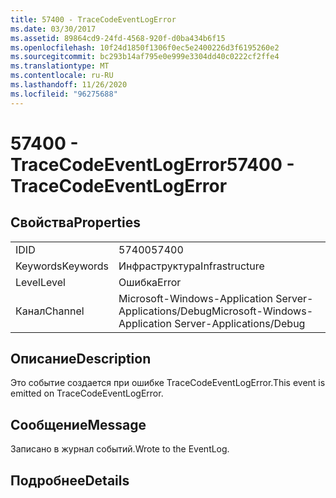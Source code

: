 ```yaml
---
title: 57400 - TraceCodeEventLogError
ms.date: 03/30/2017
ms.assetid: 89864cd9-24fd-4568-920f-d0ba434b6f15
ms.openlocfilehash: 10f24d1850f1306f0ec5e2400226d3f6195260e2
ms.sourcegitcommit: bc293b14af795e0e999e3304dd40c0222cf2ffe4
ms.translationtype: MT
ms.contentlocale: ru-RU
ms.lasthandoff: 11/26/2020
ms.locfileid: "96275688"
---
```

# <a name="57400---tracecodeeventlogerror"></a><span data-ttu-id="2551b-102">57400 - TraceCodeEventLogError</span><span class="sxs-lookup"><span data-stu-id="2551b-102">57400 - TraceCodeEventLogError</span></span>

## <a name="properties"></a><span data-ttu-id="2551b-103">Свойства</span><span class="sxs-lookup"><span data-stu-id="2551b-103">Properties</span></span>  
  
|||  
|-|-|  
|<span data-ttu-id="2551b-104">ID</span><span class="sxs-lookup"><span data-stu-id="2551b-104">ID</span></span>|<span data-ttu-id="2551b-105">57400</span><span class="sxs-lookup"><span data-stu-id="2551b-105">57400</span></span>|  
|<span data-ttu-id="2551b-106">Keywords</span><span class="sxs-lookup"><span data-stu-id="2551b-106">Keywords</span></span>|<span data-ttu-id="2551b-107">Инфраструктура</span><span class="sxs-lookup"><span data-stu-id="2551b-107">Infrastructure</span></span>|  
|<span data-ttu-id="2551b-108">Level</span><span class="sxs-lookup"><span data-stu-id="2551b-108">Level</span></span>|<span data-ttu-id="2551b-109">Ошибка</span><span class="sxs-lookup"><span data-stu-id="2551b-109">Error</span></span>|  
|<span data-ttu-id="2551b-110">Канал</span><span class="sxs-lookup"><span data-stu-id="2551b-110">Channel</span></span>|<span data-ttu-id="2551b-111">Microsoft-Windows-Application Server-Applications/Debug</span><span class="sxs-lookup"><span data-stu-id="2551b-111">Microsoft-Windows-Application Server-Applications/Debug</span></span>|  
  
## <a name="description"></a><span data-ttu-id="2551b-112">Описание</span><span class="sxs-lookup"><span data-stu-id="2551b-112">Description</span></span>  

 <span data-ttu-id="2551b-113">Это событие создается при ошибке TraceCodeEventLogError.</span><span class="sxs-lookup"><span data-stu-id="2551b-113">This event is emitted on TraceCodeEventLogError.</span></span>  
  
## <a name="message"></a><span data-ttu-id="2551b-114">Сообщение</span><span class="sxs-lookup"><span data-stu-id="2551b-114">Message</span></span>  

 <span data-ttu-id="2551b-115">Записано в журнал событий.</span><span class="sxs-lookup"><span data-stu-id="2551b-115">Wrote to the EventLog.</span></span>  
  
## <a name="details"></a><span data-ttu-id="2551b-116">Подробнее</span><span class="sxs-lookup"><span data-stu-id="2551b-116">Details</span></span>
